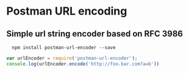 # Postman URL encoding

## Simple url string encoder based on RFC 3986

```
  npm install postman-url-encoder --save
```

```js
var urlEncoder = require('postman-url-encoder');
console.log(urlEncoder.encode('http://foo.bar.com?a=b'))
```
